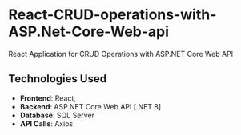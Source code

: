 # React-CRUD-operations-with-ASP.Net-Core-Web-api
React Application for CRUD Operations with ASP.NET Core Web API


## Technologies Used
- **Frontend**: React,
- **Backend**: ASP.NET Core Web API [.NET 8]
- **Database**: SQL Server
- **API Calls**: Axios

